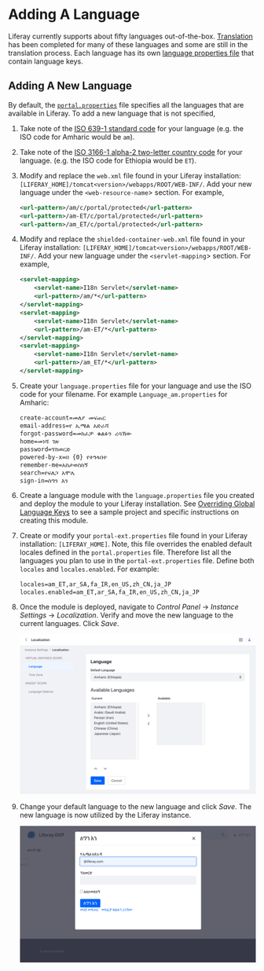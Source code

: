 # Adding A Language

Liferay currently supports about fifty languages out-of-the-box. [Translation](https://translate.liferay.com/) has been completed for many of these languages and some are still in the translation process. Each language has its own [language properties file](https://github.com/liferay/liferay-portal/tree/master/portal-impl/src/content) that contain language keys. 

## Adding A New Language

By default, the [`portal.properties`](https://github.com/liferay/liferay-portal/blob/41ac354cd0aa3f9d851a37a6a62d8167f81a2bce/portal-impl/src/portal.properties#L2930) file specifies all the languages that are available in Liferay. To add a new language that is not specified,

1. Take note of the [ISO 639-1 standard code](http://www.loc.gov/standards/iso639-2/php/code_list.php) for your language (e.g. the ISO code for Amharic would be `am`). 

1. Take note of the [ISO 3166-1 alpha-2 two-letter country code](https://www.iso.org/iso-3166-country-codes.html) for your language. (e.g. the ISO code for Ethiopia would be `ET`).

1. Modify and replace the `web.xml` file found in your Liferay installation: `[LIFERAY_HOME]/tomcat<version>/webapps/ROOT/WEB-INF/`. Add your new language under the `<web-resource-name`> section. For example,

    ```xml
	<url-pattern>/am/c/portal/protected</url-pattern>
	<url-pattern>/am-ET/c/portal/protected</url-pattern>
	<url-pattern>/am_ET/c/portal/protected</url-pattern>
    ```

1. Modify and replace the `shielded-container-web.xml` file found in your Liferay installation: `[LIFERAY_HOME]/tomcat<version>/webapps/ROOT/WEB-INF/`. Add your new language under the `<servlet-mapping`> section. For example,

    ```xml
	<servlet-mapping>
		<servlet-name>I18n Servlet</servlet-name>
		<url-pattern>/am/*</url-pattern>
	</servlet-mapping>
	<servlet-mapping>
		<servlet-name>I18n Servlet</servlet-name>
		<url-pattern>/am-ET/*</url-pattern>
	</servlet-mapping>
	<servlet-mapping>
		<servlet-name>I18n Servlet</servlet-name>
		<url-pattern>/am_ET/*</url-pattern>
	</servlet-mapping>
    ```

1. Create your `language.properties` file for your language and use the ISO code for your filename. For example `Language_am.properties` for Amharic:

    ```properties
    create-account=መለያ መፍጠር
    email-address=የ ኢሜል አድራሻ
    forgot-password=መክፈቻ ቁልፉን ረሳኽው
    home=መነሻ ገጽ
    password=ፕስወርድ
    powered-by-x=በ {0} የተጎላበተ
    remember-me=አስታወስከኝ
    search=የፍለጋ አሞሌ
    sign-in=ስግን እን
    ```

1. Create a language module with the `language.properties` file you created and deploy the module to your Liferay installation. See [Overriding Global Language Keys](../../../../liferay-internals/extending-liferay/overriding-global-language-keys.md) to see a sample project and specific instructions on creating this module.

1. Create or modify your `portal-ext.properties` file found in your Liferay installation: `[LIFERAY_HOME]`. Note, this file overrides the enabled default locales defined in the `portal.properties` file. Therefore list all the languages you plan to use in the `portal-ext.properties` file. Define both `locales` and `locales.enabled`. For example:

    ```properties
    locales=am_ET,ar_SA,fa_IR,en_US,zh_CN,ja_JP
    locales.enabled=am_ET,ar_SA,fa_IR,en_US,zh_CN,ja_JP
    ```

1. Once the module is deployed, navigate to *Control Panel* &rarr; *Instance Settings* &rarr; *Localization*. Verify and move the new language to the current languages. Click *Save*.

    ![Save your new language to the list of current languages.](./adding-a-language/images/01.png)

3. Change your default language to the new language and click *Save*. The new language is now utilized by the Liferay instance.

    ![Select and use the new language for your Liferay instance.](./adding-a-language/images/02.png)